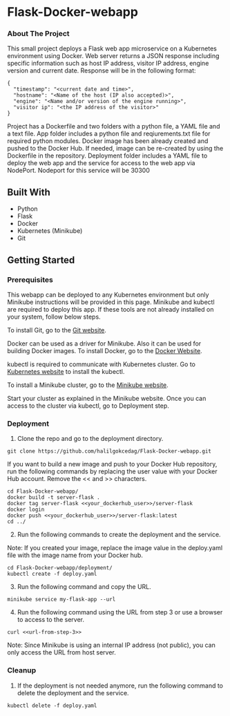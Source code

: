 # Flask-Docker-webapp

### About The Project

This small project deploys a Flask web app microservice on a Kubernetes environment using Docker. Web server returns a JSON response including specific information such as host IP address, visitor IP address, engine version and current date. Response will be in the following format:
```
{
  "timestamp": "<current date and time>",
  "hostname": "<Name of the host (IP also accepted)>",
  "engine": "<Name and/or version of the engine running>",
  "visitor ip": "<the IP address of the visitor>"
}
```

Project has a Dockerfile and two folders with a python file, a YAML file and a text file. App folder includes a python file and reqiurements.txt file for required python modules. Docker image has been already created and pushed to the Docker Hub. If needed, image can be re-created by using the Dockerfile in the repository. Deployment folder includes a YAML file to deploy the web app and the service for access to the web app via NodePort. Nodeport for this service will be 30300

## Built With

* Python
* Flask
* Docker
* Kubernetes (Minikube)
* Git

## Getting Started

### Prerequisites

This webapp can be deployed to any Kubernetes environment but only Minikube instructions will be provided in this page. Minikube and kubectl are required to deploy this app. If these tools are not already installed on your system, follow below steps. 

To install Git, go to the [Git website](https://git-scm.com/downloads).

Docker can be used as a driver for Minikube. Also it can be used for building Docker images. To install Docker, go to the [Docker Website](https://docs.docker.com/get-docker/).

kubectl is required to communicate with Kubernetes cluster. Go to [Kubernetes website](https://kubernetes.io/docs/tasks/tools/) to install the kubectl.

To install a Minikube cluster, go to the [Minikube website](https://minikube.sigs.k8s.io/docs/start/).

Start your cluster as explained in the Minikube website. Once you can access to the cluster via kubectl, go to Deployment step.

### Deployment

1. Clone the repo and go to the deployment directory.

```
git clone https://github.com/halilgokcedag/Flask-Docker-webapp.git
```

If you want to build a new image and push to your Docker Hub repository, run the following commands by replacing the user value with your Docker Hub account. Remove the << and >> characters.

```
cd Flask-Docker-webapp/
docker build -t server-flask .
docker tag server-flask <<your_dockerhub_user>>/server-flask
docker login
docker push <<your_dockerhub_user>>/server-flask:latest
cd ../
```

2. Run the following commands to create the deployment and the service.

Note: If you created your image, replace the image value in the deploy.yaml file with the image name from your Docker hub.

```
cd Flask-Docker-webapp/deployment/
kubectl create -f deploy.yaml
```

3. Run the following command and copy the URL.

```
minikube service my-flask-app --url
```

4. Run the following command using the URL from step 3 or use a browser to access to the server.

```
curl <<url-from-step-3>>
```

Note: Since Minikube is using an internal IP address (not public), you can only access the URL from host server.

### Cleanup
1. If the deployment is not needed anymore, run the following command to delete the deployment and the service.

```
kubectl delete -f deploy.yaml
```

